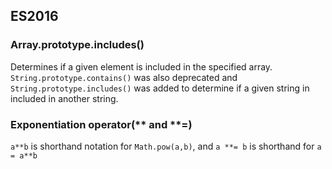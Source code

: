 ## ES2016

### Array.prototype.includes()
Determines if a given element is included in the specified array. `String.prototype.contains()` was also deprecated and `String.prototype.includes()` was added to determine if a given string in included in another string.

### Exponentiation operator(** and **=)
`a**b` is shorthand notation for `Math.pow(a,b)`, and `a **= b` is shorthand for `a = a**b`
